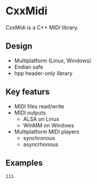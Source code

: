 # CxxMidi

CxxMidi is a C++ MIDI library.

## Design
* Multiplatform (Linux, Windows)
* Endian safe
* hpp header-only library

## Key featurs
* MIDI files read/write
* MIDI outputs
  * ALSA on Linux
  * WinMM on Windows
* Multiplatform MIDI players
  * synchronous
  * asyncrhonous

## Examples

```
111
```
